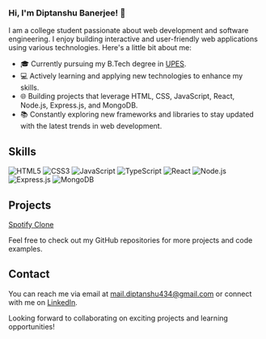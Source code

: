<!--
**diptanshu1044/diptanshu1044** is a ✨ _special_ ✨ repository because its `README.md` (this file) appears on your GitHub profile.

Here are some ideas to get you started:

- 🔭 I’m currently working on ...
- 🌱 I’m currently learning ...
- 👯 I’m looking to collaborate on ...
- 🤔 I’m looking for help with ...
- 💬 Ask me about ...
- 📫 How to reach me: ...
- 😄 Pronouns: ...
- ⚡ Fun fact: ...
-->

### Hi, I'm Diptanshu Banerjee! 👋

I am a college student passionate about web development and software engineering. I enjoy building interactive and user-friendly web applications using various technologies. Here's a little bit about me:

- 🎓 Currently pursuing my B.Tech degree in [UPES](https://www.upes.ac.in/).
- 💻 Actively learning and applying new technologies to enhance my skills.
- 🌐 Building projects that leverage HTML, CSS, JavaScript, React, Node.js, Express.js, and MongoDB.
- 📚 Constantly exploring new frameworks and libraries to stay updated with the latest trends in web development.

## Skills

![HTML5](https://img.shields.io/badge/HTML5-E34F26?style=for-the-badge&logo=html5&logoColor=white)
![CSS3](https://img.shields.io/badge/CSS3-1572B6?style=for-the-badge&logo=css3&logoColor=white)
![JavaScript](https://img.shields.io/badge/JavaScript-F7DF1E?style=for-the-badge&logo=javascript&logoColor=black)
![TypeScript](https://img.shields.io/badge/TypeScript-007ACC?style=for-the-badge&logo=typescript&logoColor=white)
![React](https://img.shields.io/badge/React-61DAFB?style=for-the-badge&logo=react&logoColor=black)
![Node.js](https://img.shields.io/badge/Node.js-339933?style=for-the-badge&logo=node.js&logoColor=white)
![Express.js](https://img.shields.io/badge/Express.js-000000?style=for-the-badge&logo=express&logoColor=white)
![MongoDB](https://img.shields.io/badge/MongoDB-47A248?style=for-the-badge&logo=mongodb&logoColor=white)

## Projects

[Spotify Clone](https://github.com/diptanshu1044/Spotify-Clone)

Feel free to check out my GitHub repositories for more projects and code examples.

## Contact

You can reach me via email at [mail.diptanshu434@gmail.com](mailto:mail.diptanshu434@gmail.com) or connect with me on [LinkedIn](https://www.linkedin.com/in/diptanshu-banerjee-02149924a).

Looking forward to collaborating on exciting projects and learning opportunities!
